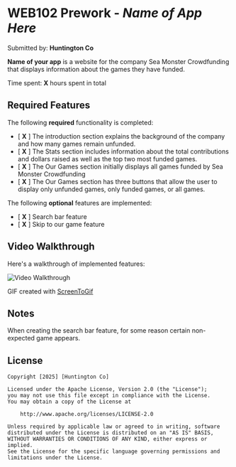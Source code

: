 # WEB102 Prework - *Name of App Here*

Submitted by: **Huntington Co**

**Name of your app** is a website for the company Sea Monster Crowdfunding that displays information about the games they have funded.

Time spent: **X** hours spent in total

## Required Features

The following **required** functionality is completed:

* [ **X** ] The introduction section explains the background of the company and how many games remain unfunded.
* [ **X** ] The Stats section includes information about the total contributions and dollars raised as well as the top two most funded games.
* [ **X** ] The Our Games section initially displays all games funded by Sea Monster Crowdfunding
* [ **X** ] The Our Games section has three buttons that allow the user to display only unfunded games, only funded games, or all games.

The following **optional** features are implemented:

* [ **X** ] Search bar feature
* [ **X** ] Skip to our game feature

## Video Walkthrough

Here's a walkthrough of implemented features:

<img src='assets/WEB102.gif' title='Video Walkthrough' width='' alt='Video Walkthrough' />


GIF created with [ScreenToGif](https://www.screentogif.com/)

## Notes

When creating the search bar feature, for some reason certain non-expected game appears.

## License

    Copyright [2025] [Huntington Co]

    Licensed under the Apache License, Version 2.0 (the "License");
    you may not use this file except in compliance with the License.
    You may obtain a copy of the License at

        http://www.apache.org/licenses/LICENSE-2.0

    Unless required by applicable law or agreed to in writing, software
    distributed under the License is distributed on an "AS IS" BASIS,
    WITHOUT WARRANTIES OR CONDITIONS OF ANY KIND, either express or implied.
    See the License for the specific language governing permissions and
    limitations under the License.
